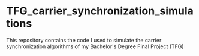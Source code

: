 # TFG_carrier_synchronization_simulations
This repository contains the code I used to simulate the carrier synchronization algorithms of my Bachelor's Degree Final Project (TFG)
